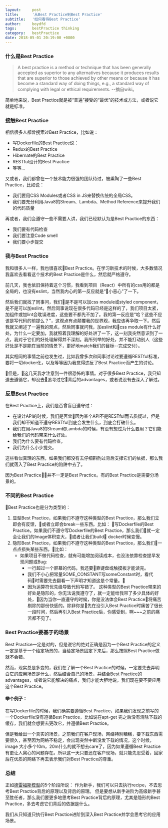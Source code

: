 ```yaml
---
layout:     post
title:      '从Best Practice到Best Practice'
subtitle:   '如何看待Best Practice'
author:     boydfd
tags:       bestPractice thinking
category:   bestPractice
date: 2018-05-01 20:19:00 +0800
---
```


### 什么是Best Practice

> A best practice is a method or technique that has been generally accepted as superior to any alternatives because it produces results that are superior to those achieved by other means or because it has become a standard way of doing things, e.g., a standard way of complying with legal or ethical requirements.
--摘自wiki。

简单地来说，Best Practice就是被“普遍”接受的“最优”的技术或方法，或者说它就是标准。

### 接触Best Practice
相信很多人都曾搜索过Best Practice，比如说：

- 写Dockerfile的Best Practice说：
- Redux的Best Practice
- Hibernate的Best Practice
- RESTful设计的Best Practice
- 等等...

又或者，我们都曾在一个技术能力很强的团队待过，被熏陶了一些Best Practice，比如说：

- 我们要用CSS Modules或者CSS in JS来替换传统的全局CSS。
- 我们要充分利用Java8的Stream、Lambda、Method Reference来提升我们的代码质量

再或者，我们会遵守一些不需要人讲，我们已经默认为是Best Practice的东西：

- 我们要有代码检查
- 我们要注意Code smell
- 我们要小步提交

### 我与Best Practice
我和很多人一样，我也很喜欢Best Practice。在学习新技术的时候，大多数情况我喜欢去看看这个技术的Best Practice是什么，然后就严格遵守。

前几天，我也依旧保持着这个习惯，我看到项目（React）中所有的css用的都是全局的，也没有eslint，当然我内心的第一反应就是“小恶心”了一下。

然后我们就找了同事问，我们是不是可以加css module或styled component，是不是可以加eslint。然后同事说现在很多代码已经是这样的了，我们项目太紧，加组件或加lint会耽误进度，这些要不都先不加了。我的第一反应是“哈？这些不应该是写代码的前提么？”，这观点有点颠覆我的世界观，我应该再争取一下。然后我就又阐述了一遍我的观点，然后同事就问我，加eslint和css module有什么好处，为什么一定要加，我就照着我理解的好处讲了一下，这一刻我突然意识到了一点，我对于它们的好处理解得并不深刻。我所列举的好处，并不能打动别人（这些好处是不是能在当前的情景下，更好地match我们的目标--完成交付）。

其实相同的事情之前也发生过，比如我曾多次和同事讨论过要遵循RESTful标准，要将一切docker化，以及等等因为我觉得违反了Best Practice而产生的讨论。

但是，这几天我才注意到一件很恐怖的事情。对于很多Best Practice，我只知道去遵循它，却没去追寻过它背后的advantages，或者说没有去深入了解过。

### 反思Best Practice

在Best Practice上，我们是否曾盲目遵守过：

- 在设计API的时候，我们是否曾因为某个API不是RESTful而去质疑过，但是我们却不知道不遵守RESTful到底会发生什么，到底会打破什么。
- 我们在用Java8的Stream和Lambda的时候，有没有想过为什么要用？它们能给我们的代码带来什么好处。
- 我们为什么要有代码检查。
- 我们为什么小步提交。

这些看似真理的东西，如果我们都没有去仔细斟酌过背后支撑它们的依据，那么我们就落入了Best Practice的陷阱中去了。

因为Best Practice并不一定是Best Practice。有的Best Practice是需要分场景的。

### 不同的Best Practice

Best Practice也是分为类型的：

1. 显型Best Practice，如果我们不遵守这种类型的Best Practice，那么我们立即会有反馈，或者立即会break一些东西。比如：
    写Dockerfile的Best Practice。如果我们不遵守写Dockerfile的Best Practice，那么我们就一定会让我们的Image体积变大，或者让我们build docker时候变慢。
2. 隐形Best Practice，如果我们不遵守这种类型的Best Practice，那么我们一点点损失某些东西。比如：
    - 如果项目不做代码检查，就有可能增加阅读成本，也没法依靠检查提早发现问题或Bug:
        - 一行超过一个屏幕的代码，我还要靠键盘或触摸板才能读完。
        - 我们不小心把常量SOME_CONSTANT写someConstant时，看代码时需要先去翻看一下声明才知道这是个常量。
        - 因为运算符优先级导致代码写错了。
    这种类型的Best Practice带来的好处是隐形的，你无法说我遵守了，就一定能给我带了多少具体的好处，因为当你一直遵守的时候，你是没法体会Best Practice将痛苦剔除的那份快感的。除非你是先在没引入Best Practice时痛苦了很长一段时间，然后再引入Best Practice后，你感受到，啊~~~之前的痛苦都不见了。

### Best Practice要基于的场景

Best Practice一定是对的，但是说它的绝对正确是因为一个Best Practice的定义一定是基于一个给定场景的，当给定场景固定下来后，那么按照Best Practice做就不会错。

然而，现实总是多变的，我们在了解一个Best Practice的时候，一定要先去弄明白它的应用场景是什么，然后结合自己的场景，并结合Best Practice的advantages，或者说它能解决的痛点，我们才能大胆地说，我们现在要不要应用这个Best Practice。

#### 举个例子：

在写Dockerfile的时候，我们确实要遵循Best Practice，如果我们发现之前写的一个Dockerfile没有遵循Best 
Practice，比如说在apt-get 完之后没有清除下载的缓存，我们就会想要去更改它，并遵循Best 
Practice。

但是我给出一个真实的场景，之前我们在客户现场，网络特别糟糕，要下载东西需要很久，甚至因为网络不稳定，会出现突然中断没发下载的情况。这个时候，image
大小多个10m，20m什么的就不想去care了，因为如果遵循Best Practice有更让人窝心的问题存在。所以这一天只要还在客户现场，就只能先忍受着，回家后在优质的网络下再去表示我们对Best 
Practice的尊重。



### 总结

正如[德雷福斯模型](https://zh.wikipedia.org/wiki/%E5%BE%B7%E9%9B%B7%E7%A6%8F%E6%96%AF%E6%A8%A1%E5%9E%8B)的5个阶段所说：
作为新手，我们可以只去执行recipe，不去思考Best Practice背后的原理以及背后的原理。
但是要想从新手进阶为高级新手甚至胜任者，那么我们要更多地思考Best Practice背后的原理，尤其是隐形的Best Practice，多去考虑它们背后的依据是什么。

我们从只知道只执行Best Practice进阶到深入Best Practice并学会思考它的应用场景。
